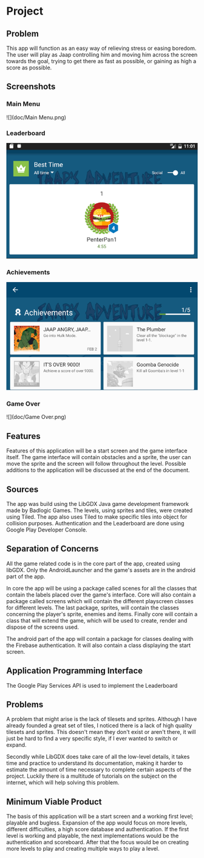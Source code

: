 # **Project**

## Problem

This app will function as an easy way of relieving stress or easing boredom.
The user will play as Jaap controlling him and moving him across the screen towards the goal,
trying to get there as fast as possible, or gaining as high a score as possible.

## Screenshots

### Main Menu

![](doc/Main Menu.png)

### Leaderboard

![](doc/Leaderboard.png)

### Achievements

![](doc/Achievements.png)

### Game Over

![](doc/Game Over.png)

## Features

Features of this application will be a start screen and the game interface itself.
The game interface will contain obstacles and a sprite, the user can move the sprite and the screen will follow throughout the level.
Possible additions to the application will be discussed at the end of the document.

## Sources

The app was build using the LibGDX Java game development framework made by Badlogic Games.
The levels, using sprites and tiles, were created using Tiled.
The app also uses Tiled to make specific tiles into object for collision purposes.
Authentication and the Leaderboard are done using Google Play Developer Console.

## Separation of Concerns

All the game related code is in the core part of the app, created using libGDX.
Only the AndroidLauncher and the game's assets are in the android part of the app.

In core the app will be using a package called scenes for all the classes that contain the labels placed over the game's interface.
Core will also contain a package called screens which will contain the different playscreen classes for different levels.
The last package, sprites, will contain the classes concerning the player's sprite, enemies and items.
Finally core will contain a class that will extend the game, which will be used to create, render and dispose of the screens used.

The android part of the app will contain a package for classes dealing with the Firebase authentication.
It will also contain a class displaying the start screen.

## Application Programming Interface

The Google Play Services API is used to implement the Leaderboard
## Problems

A problem that might arise is the lack of tilesets and sprites.
Although I have already founded a great set of tiles, I noticed there is a lack of high quality tilesets and sprites.
This doesn't mean they don't exist or aren't there, it will just be hard to find a very specific style, if I ever wanted to switch or expand.

Secondly while LibGDX does take care of all the low-level details, it takes time and practice to understand its documentation, making it harder to estimate the amount of time necessary to complete certain aspects of the project. Luckily there is a multitude of tutorials on the subject on the internet, which will help solving this problem.

## Minimum Viable Product

The basis of this application will be a start screen and a working first level; playable and bugless.
Expansion of the app would focus on more levels, different difficulties, a high score database and authentication.
If the first level is working and playable, the next implementations would be the authentication and scoreboard.
After that the focus would be on creating more levels to play and creating multiple ways to play a level.

